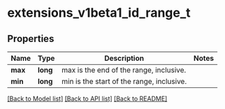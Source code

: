 # extensions_v1beta1_id_range_t

## Properties
Name | Type | Description | Notes
------------ | ------------- | ------------- | -------------
**max** | **long** | max is the end of the range, inclusive. | 
**min** | **long** | min is the start of the range, inclusive. | 

[[Back to Model list]](../README.md#documentation-for-models) [[Back to API list]](../README.md#documentation-for-api-endpoints) [[Back to README]](../README.md)



